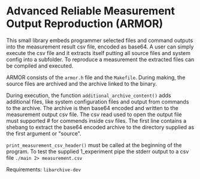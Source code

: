 # Advanced Reliable Measurement Output Reproduction (ARMOR)

This small library embeds programmer selected files and command outputs
into the measurement result csv file, encoded as base64.
A user can simply execute the csv file and it extracts itself
putting all source files and system config into a subfolder.
To reproduce a measurement the extracted files can be compiled and
executed.

ARMOR consists of the `armor.h` file and the `Makefile`. During
making, the source files are archived and the archive linked to 
the binary.

During execution, the function `additional_archive_content()` adds
additional files, like system configuration files and output from
commands to the archive.
The archive is then base64 encoded and written to the measurement output
csv file. The csv read used to open the output file must supported # 
for commends inside csv files.
The first line contains a shebang to extract the base64 encoded archive
to the directory supplied as the first argument or "source".

`print_measurement_csv_header()` must be called at the beginning of the 
program.
To test the supplied 1_experiment pipe the stderr output to a csv file
`./main 2> measurement.csv`

Requirements:
`libarchive-dev`
